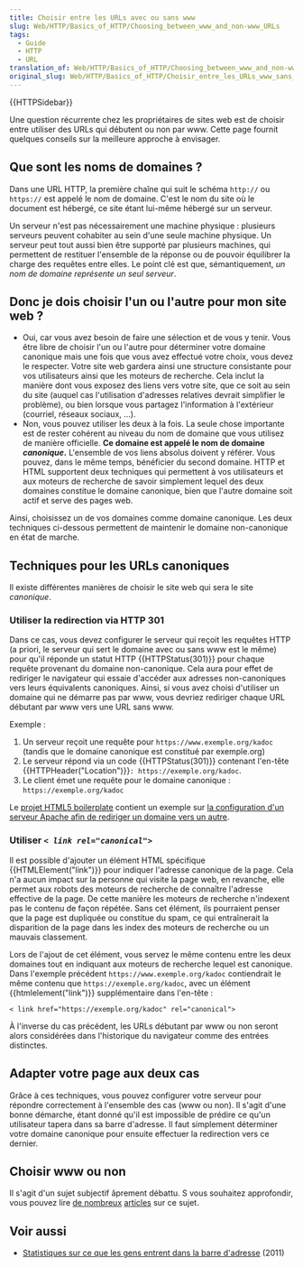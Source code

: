 ```yaml
---
title: Choisir entre les URLs avec ou sans www
slug: Web/HTTP/Basics_of_HTTP/Choosing_between_www_and_non-www_URLs
tags:
  - Guide
  - HTTP
  - URL
translation_of: Web/HTTP/Basics_of_HTTP/Choosing_between_www_and_non-www_URLs
original_slug: Web/HTTP/Basics_of_HTTP/Choisir_entre_les_URLs_www_sans_www
---
```

<div>{{HTTPSidebar}}</div>

<p>Une question récurrente chez les propriétaires de sites web est de choisir entre utiliser des URLs qui débutent ou non par www. Cette page fournit quelques conseils sur la meilleure approche à envisager.</p>

<h2 id="Que_sont_les_noms_de_domaines">Que sont les noms de domaines ?</h2>

<p>Dans une URL HTTP, la première chaîne qui suit le schéma <code>http://</code> ou <code>https://</code> est appelé le nom de domaine. C'est le nom du site où le document est hébergé, ce site étant lui-même hébergé sur un serveur.</p>

<p>Un serveur n'est pas nécessairement une machine physique : plusieurs serveurs peuvent cohabiter au sein d'une seule machine physique. Un serveur peut tout aussi bien être supporté par plusieurs machines, qui permettent de restituer l'ensemble de la réponse ou de pouvoir équilibrer la charge des requêtes entre elles. Le point clé est que, sémantiquement, <em>un nom de domaine représente un seul serveur</em>.</p>

<h2 id="Donc_je_dois_choisir_l'un_ou_l'autre_pour_mon_site_web">Donc je dois choisir l'un ou l'autre pour mon site web ?</h2>

<ul>
 <li>Oui, car vous avez besoin de faire une sélection et de vous y tenir. Vous être libre de choisir l'un ou l'autre pour déterminer votre domaine canonique mais une fois que vous avez effectué votre choix, vous devez le respecter. Votre site web gardera ainsi une structure consistante pour vos utilisateurs ainsi que les moteurs de recherche. Cela inclut la manière dont vous exposez des liens vers votre site, que ce soit au sein du site (auquel cas l'utilisation d'adresses relatives devrait simplifier le problème), ou bien lorsque vous partagez l'information à l'extérieur (courriel, réseaux sociaux, ...).</li>
 <li>Non, vous pouvez utiliser les deux à la fois. La seule chose importante est de rester cohérent au niveau du nom de domaine que vous utilisez de manière officielle. <strong>Ce domaine est appelé le nom de domaine <em>canonique</em>.</strong> L'ensemble de vos liens absolus doivent y référer. Vous pouvez, dans le même temps, bénéficier du second domaine. HTTP et HTML supportent deux techniques qui permettent à vos utilisateurs et aux moteurs de recherche de savoir simplement lequel des deux domaines constitue le domaine canonique, bien que l'autre domaine soit actif et serve des pages web.</li>
</ul>

<p>Ainsi, choisissez un de vos domaines comme domaine canonique. Les deux techniques ci-dessous permettent de maintenir le domaine non-canonique en état de marche.</p>

<h2 id="Techniques_pour_les_URLs_canoniques">Techniques pour les URLs canoniques</h2>

<p>Il existe différentes manières de choisir le site web qui sera le site <em>canonique</em>.</p>

<h3 id="Utiliser_la_redirection_via_HTTP_301">Utiliser la redirection via HTTP 301</h3>

<p>Dans ce cas, vous devez configurer le serveur qui reçoit les requêtes HTTP (a priori, le serveur qui sert le domaine avec ou sans www est le même) pour qu'il réponde un statut HTTP {{HTTPStatus(301)}} pour chaque requête provenant du domaine non-canonique. Cela aura pour effet de rediriger le navigateur qui essaie d'accéder aux adresses non-canoniques vers leurs équivalents canoniques. Ainsi, si vous avez choisi d'utiliser un domaine qui ne démarre pas par www, vous devriez rediriger chaque URL débutant par www vers une URL sans www.</p>

<p>Exemple :</p>

<ol>
 <li>Un serveur reçoit une requête pour <code>https://www.exemple.org/kadoc</code> (tandis que le domaine canonique est constitué par exemple.org)</li>
 <li>Le serveur répond via un code {{HTTPStatus(301)}} contenant l'en-tête {{HTTPHeader("Location")}}<code>: https://exemple.org/kadoc</code>.</li>
 <li>Le client émet une requête pour le domaine canonique : <code>https://exemple.org/kadoc</code></li>
</ol>

<p>Le <a href="https://github.com/h5bp/html5-boilerplate">projet HTML5 boilerplate</a> contient un exemple sur <a href="https://github.com/h5bp/html5-boilerplate/blob/7a22a33d4041c479d0962499e853501073811887/.htaccess#L219-L258">la configuration d'un serveur Apache afin de rediriger un domaine vers un autre</a>.</p>

<h3 id="Utiliser_&lt;_link_relcanonical>">Utiliser <em><code>&lt; link rel="canonical"&gt;</code></em></h3>

<p>Il est possible d'ajouter un élément HTML spécifique {{HTMLElement("link")}} pour indiquer l'adresse canonique de la page. Cela n'a aucun impact sur la personne qui visite la page web, en revanche, elle permet aux robots des moteurs de recherche de connaître l'adresse effective de la page. De cette manière les moteurs de recherche n'indexent pas le contenu de façon répétée. Sans cet élément, ils pourraient penser que la page est dupliquée ou constitue du spam, ce qui entraînerait la disparition de la page dans les index des moteurs de recherche ou un mauvais classement.</p>

<p>Lors de l'ajout de cet élément, vous servez le même contenu entre les deux domaines tout en indiquant aux moteurs de recherche lequel est canonique. Dans l'exemple précédent <code>https://www.exemple.org/kadoc</code> contiendrait le même contenu que <code>https://exemple.org/kadoc</code>, avec un élément {{htmlelement("link")}} supplémentaire dans l'en-tête :</p>

<p><code>&lt; link href="https://exemple.org/kadoc" rel="canonical"&gt;</code></p>

<p>À l'inverse du cas précédent, les URLs débutant par www ou non seront alors considérées dans l'historique du navigateur comme des entrées distinctes.</p>

<h2 id="Adapter_votre_page_aux_deux_cas">Adapter votre page aux deux cas</h2>

<p>Grâce à ces techniques, vous pouvez configurer votre serveur pour répondre correctement à l'ensemble des cas (www ou non). Il s'agit d'une bonne démarche, étant donné qu'il est impossible de prédire ce qu'un utilisateur tapera dans sa barre d'adresse. Il faut simplement déterminer votre domaine canonique pour ensuite effectuer la redirection vers ce dernier.</p>

<h2 id="Choisir_www_ou_non">Choisir www ou non</h2>

<p>Il s'agit d'un sujet subjectif âprement débattu. S vous souhaitez approfondir, vous pouvez lire <a href="http://www.themezilla.com/should-you-use-www-in-your-url-or-not/">de nombreux</a> <a href="http://www.wpbeginner.com/beginners-guide/www-vs-non-www-which-is-better-for-wordpress-seo/">articles</a> sur ce sujet.</p>

<h2 id="Voir_aussi">Voir aussi</h2>

<ul>
 <li><a href="https://www.chrisfinke.com/2011/07/25/what-do-people-type-in-the-address-bar/">Statistiques sur ce que les gens entrent dans la barre d'adresse</a> (2011)</li>
</ul>

